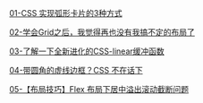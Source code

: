 
[01-CSS 实现弧形卡片的3种方式](https://sourl.co/ZYb3mK) <br />

[02-学会Grid之后，我觉得再也没有我搞不定的布局了](https://sourl.co/KjSRsK)<br />

[03-了解一下全新进化的CSS-linear缓冲函数](https://sourl.co/Y5QesG)<br />

[04-带圆角的虚线边框？CSS 不在话下](https://sourl.co/DAQuhz)<br />

[05-【布局技巧】Flex 布局下居中溢出滚动截断问题](https://sourl.co/9n9xL2)
